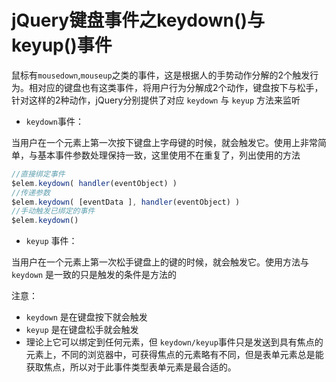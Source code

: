 # jQuery键盘事件之keydown()与keyup()事件 

鼠标有`mousedown`,`mouseup`之类的事件，这是根据人的手势动作分解的2个触发行为。相对应的键盘也有这类事件，将用户行为分解成2个动作，键盘按下与松手，针对这样的2种动作，jQuery分别提供了对应 `keydown` 与 `keyup` 方法来监听

* `keydown`事件：

当用户在一个元素上第一次按下键盘上字母键的时候，就会触发它。使用上非常简单，与基本事件参数处理保持一致，这里使用不在重复了，列出使用的方法

```js
//直接绑定事件
$elem.keydown( handler(eventObject) )
//传递参数
$elem.keydown( [eventData ], handler(eventObject) )
//手动触发已绑定的事件
$elem.keydown()
```

* `keyup` 事件：

当用户在一个元素上第一次松手键盘上的键的时候，就会触发它。使用方法与 `keydown` 是一致的只是触发的条件是方法的

注意：

- `keydown` 是在键盘按下就会触发
- `keyup` 是在键盘松手就会触发
- 理论上它可以绑定到任何元素，但 `keydown/keyup`事件只是发送到具有焦点的元素上，不同的浏览器中，可获得焦点的元素略有不同，但是表单元素总是能获取焦点，所以对于此事件类型表单元素是最合适的。
